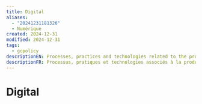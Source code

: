 ```yaml
---
title: Digital
aliases:
  - "20241231181326"
  - Numérique
created: 2024-12-31
modified: 2024-12-31
tags:
  - gcpolicy
descriptionEN: Processes, practices and technologies related to the production, storage, processing, dissemination and exchange of electronic information and data. It refers to, among other things, information and communications technologies, infrastructures, and the information and data they produce and collect.
descriptionFR: Processus, pratiques et technologies associés à la production, l’entreposage, le traitement, la diffusion et l’échange d’information et de données électroniques. Ce terme désigne, entre autres, les technologies de l’information et des communications, les infrastructures et l’information et les données que celles-ci produisent et collectent.
---
```

# Digital
